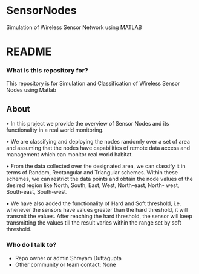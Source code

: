 # SensorNodes
Simulation of Wireless Sensor Network using MATLAB

# README #

### What is this repository for? ###
This repository is for Simulation and Classification of Wireless Sensor Nodes using Matlab

## About

• In this project we provide the overview of Sensor Nodes and its functionality in a real world monitoring. 

• We are classifying and deploying the nodes randomly over a set of area and assuming that the nodes have capabilities of remote data access and management which can monitor real world habitat. 

• From the data collected over the designated area, we can classify it in terms of Random, Rectangular and Triangular schemes. Within these schemes, we can restrict the data points and obtain the node values of the desired region like North, South, East, West, North-east, North- west, South-east, South-west. 

• We have also added the functionality of Hard and Soft threshold, i.e. whenever the sensors have values greater than the hard threshold, it will transmit the values. After reaching the hard threshold, the sensor will keep transmitting the values till the result varies within the range set by soft threshold.


### Who do I talk to? ###

* Repo owner or admin Shreyam Duttagupta
* Other community or team contact: None

